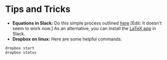 # Tips and Tricks

- **Equations in Slack:** Do this simple process outlined [here](https://github.com/fsavje/math-with-slack) \[Edit: It doesn't seem to work now.\]
As an alternative, you can install the [LaTeX app](https://www.latexforslack.com/) in Slack.
- **Dropbox on linux:** Here are some helpful commands.
```
dropbox start
dropbox status
```
